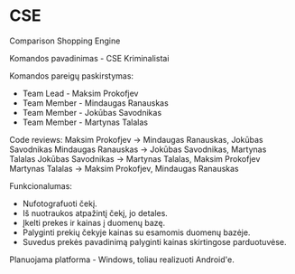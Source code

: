 # CSE
Comparison Shopping Engine

Komandos pavadinimas - CSE Kriminalistai

Komandos pareigų paskirstymas:
<ul>
  <li>Team Lead - Maksim Prokofjev</li>
  <li>Team Member - Mindaugas Ranauskas</li>
  <li>Team Member - Jokūbas Savodnikas</li>
  <li>Team Member - Martynas Talalas</li>
</ul>

Code reviews:
Maksim Prokofjev -> Mindaugas Ranauskas, Jokūbas Savodnikas
Mindaugas Ranauskas -> Jokūbas Savodnikas, Martynas Talalas
Jokūbas Savodnikas -> Martynas Talalas, Maksim Prokofjev
Martynas Talalas -> Maksim Prokofjev, Mindaugas Ranauskas

Funkcionalumas:
<ul>
  <li>Nufotografuoti čekį.</li>
  <li>Iš nuotraukos atpažintį čekį, jo detales.</li>
  <li>Įkelti prekes ir kainas į duomenų bazę.</li>
  <li>Palyginti prekių čekyje kainas su esamomis duomenų bazėje.</li>
  <li>Suvedus prekės pavadinimą palyginti kainas skirtingose parduotuvėse.</li>
</ul>

Planuojama platforma - Windows, toliau realizuoti Android'e.
